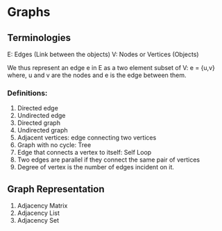 # Graphs

## Terminologies
E: Edges (Link between the objects)
V: Nodes or Vertices (Objects)

We thus represent an edge e in E as a two element subset of V: e = {u,v}
where, u and v are the nodes and e is the edge between them. 

### Definitions:
1. Directed edge
2. Undirected edge
3. Directed graph
4. Undirected graph
5. Adjacent vertices: edge connecting two vertices
6. Graph with no cycle: Tree
7. Edge that connects a vertex to itself: Self Loop
8. Two edges are parallel if they connect the same pair of vertices
9. Degree of vertex is the number of edges incident on it. 


## Graph Representation
1. Adjacency Matrix
2. Adjacency List
3. Adjacency Set
